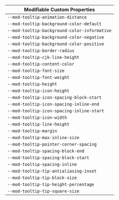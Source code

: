 | Modifiable Custom Properties                 |
| -------------------------------------------- |
| `--mod-tooltip-animation-distance`           |
| `--mod-tooltip-background-color-default`     |
| `--mod-tooltip-background-color-informative` |
| `--mod-tooltip-background-color-negative`    |
| `--mod-tooltip-background-color-positive`    |
| `--mod-tooltip-border-radius`                |
| `--mod-tooltip-cjk-line-height`              |
| `--mod-tooltip-content-color`                |
| `--mod-tooltip-font-size`                    |
| `--mod-tooltip-font-weight`                  |
| `--mod-tooltip-height`                       |
| `--mod-tooltip-icon-height`                  |
| `--mod-tooltip-icon-spacing-block-start`     |
| `--mod-tooltip-icon-spacing-inline-end`      |
| `--mod-tooltip-icon-spacing-inline-start`    |
| `--mod-tooltip-icon-width`                   |
| `--mod-tooltip-line-height`                  |
| `--mod-tooltip-margin`                       |
| `--mod-tooltip-max-inline-size`              |
| `--mod-tooltip-pointer-corner-spacing`       |
| `--mod-tooltip-spacing-block-end`            |
| `--mod-tooltip-spacing-block-start`          |
| `--mod-tooltip-spacing-inline`               |
| `--mod-tooltip-tip-antialiasing-inset`       |
| `--mod-tooltip-tip-block-size`               |
| `--mod-tooltip-tip-height-percentage`        |
| `--mod-tooltip-tip-square-size`              |
